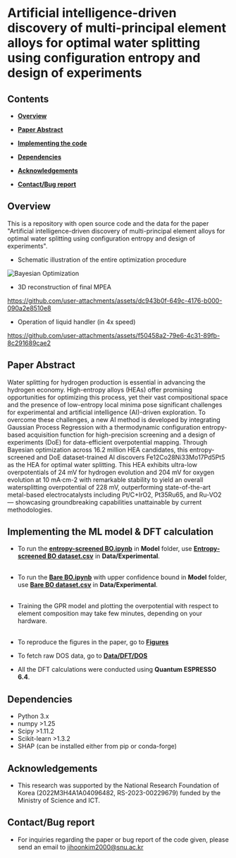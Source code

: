 # Artificial intelligence-driven discovery of multi-principal element alloys for optimal water splitting using configuration entropy and design of experiments

## Contents
+ **[Overview](https://github.com/jihoonkim2000/entropy-screened-BO/tree/main?tab=readme-ov-file#overview)**

+ **[Paper Abstract](https://github.com/jihoonkim2000/entropy-screened-BO/tree/main?tab=readme-ov-file#paper-abstract)**
  

+ **[Implementing the code](https://github.com/jihoonkim2000/entropy-screened-BO/tree/main?tab=readme-ov-file#implementing-the-ml-model--dft-calculation)**


+ **[Dependencies](https://github.com/jihoonkim2000/entropy-screened-BO/tree/main?tab=readme-ov-file#dependencies)**


+ **[Acknowledgements](https://github.com/jihoonkim2000/entropy-screened-BO/tree/main?tab=readme-ov-file#acknowledgements)**


+ **[Contact/Bug report](https://github.com/jihoonkim2000/entropy-screened-BO/tree/main?tab=readme-ov-file#contactbug-report)**
  
## Overview
This is a repository with open source code and the data for the paper "Artificial intelligence-driven discovery of multi-principal element alloys for optimal water splitting using configuration entropy and design of experiments". <br/>
+ Schematic illustration of the entire optimization procedure

![Bayesian Optimization](https://github.com/user-attachments/assets/2bbf421b-ab5e-47fa-9391-395da2577e90)

+ 3D reconstruction of final MPEA


https://github.com/user-attachments/assets/dc943b0f-649c-4176-b000-090a2e8510e8


+ Operation of liquid handler (in 4x speed)
  
https://github.com/user-attachments/assets/f50458a2-79e6-4c31-89fb-8c291689cae2

## Paper Abstract
Water splitting for hydrogen production is essential in advancing the hydrogen economy. High-entropy alloys (HEAs) offer promising opportunities for optimizing this process, yet their vast compositional space and the presence of low-entropy local minima pose significant challenges for experimental and artificial intelligence (AI)-driven exploration. To overcome these challenges, a new AI method is developed by integrating Gaussian Process Regression with a thermodynamic configuration entropy-based acquisition function for high-precision screening and a design of experiments (DoE) for data-efficient overpotential mapping. Through Bayesian optimization across 16.2 million HEA candidates, this entropy-screened and DoE dataset-trained AI discovers Fe12Co28Ni33Mo17Pd5Pt5 as the HEA for optimal water splitting. This HEA exhibits ultra-low overpotentials of 24 mV for hydrogen evolution and 204 mV for oxygen evolution at 10 mA·cm-2 with remarkable stability to yield an overall watersplitting overpotential of 228 mV, outperforming state-of-the-art metal-based electrocatalysts including Pt/C+IrO2, Pt35Ru65, and Ru-VO2 — showcasing groundbreaking capabilities unattainable by current methodologies.


## Implementing the ML model & DFT calculation

+ To run the [**entropy-screened BO.ipynb**](https://github.com/jihoonkim2000/entropy-screened-BO/blob/main/Model/Entropy-screened%20BO.ipynb) in **Model** folder, use [**Entropy-screened BO dataset.csv**](https://github.com/jihoonkim2000/entropy-screened-BO/blob/main/Data/Experimental/Entropy-screened%20BO%20dataset.csv) in **Data/Experimental**.
<br/><br/>

+ To run the [**Bare BO.ipynb**](https://github.com/jihoonkim2000/entropy-screened-BO/blob/main/Model/Bare%20BO.ipynb) with upper confidence bound in **Model** folder, use [**Bare BO dataset.csv**](https://github.com/jihoonkim2000/entropy-screened-BO/blob/main/Data/Experimental/Bare%20BO%20dataset.csv) in **Data/Experimental**.
<br/><br/>

+ Training the GPR model and plotting the overpotential with respect to element composition may take few minutes, depending on your hardware.
<br/><br/>

+ To reproduce the figures in the paper, go to [**Figures**](Figures)

+ To fetch raw DOS data, go to [**Data/DFT/DOS**](Data/DFT/DOS)

+ All the DFT calculations were conducted using **Quantum ESPRESSO 6.4**. 

## Dependencies
+ Python 3.x <br/>
+ numpy >1.25 <br/>
+ Scipy >1.11.2 <br/>
+ Scikit-learn >1.3.2 <br/>
+ SHAP (can be installed either from pip or conda-forge) 

## Acknowledgements
+ This research was supported by the National Research Foundation of Korea (2022M3H4A1A04096482, RS-2023-00229679) funded by the Ministry of Science and ICT.


## Contact/Bug report
+ For inquiries regarding the paper or bug report of the code given, please send an email to jihoonkim2000@snu.ac.kr

